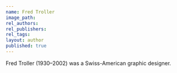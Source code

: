 ```yaml
---
name: Fred Troller
image_path:
rel_authors:
rel_publishers:
rel_tags:
layout: author
published: true
---
```


Fred Troller (1930–2002) was a Swiss-American graphic designer.
